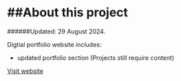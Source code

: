 ##About this project
=============
######Updated: 29 August 2024.

Digtial portfolio website includes: 
- updated portfolio section (Projects still require content)

[Visit website](http://ladybiosphere.github.io/portfolio/)
